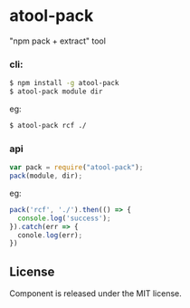 # atool-pack

"npm pack + extract" tool

### cli:
```bash
$ npm install -g atool-pack
$ atool-pack module dir
```

eg:

```bash
$ atool-pack rcf ./
```


### api
```javascript
var pack = require("atool-pack");
pack(module, dir);
```

eg:

```javascript
pack('rcf', './').then(() => {
  console.log('success');
}).catch(err => {
  conole.log(err);
})
```

## License

Component is released under the MIT license.